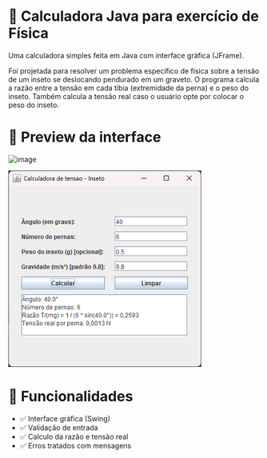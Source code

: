 # 🧮 Calculadora Java para exercício de Física

Uma calculadora simples feita em Java com interface gráfica (JFrame).

Foi projetada para resolver um problema específico de física sobre a tensão de um inseto se deslocando pendurado em um graveto.
O programa calcula a razão entre a tensão em cada tíbia (extremidade da perna) e o peso do inseto. Também calcula a tensão real
caso o usuário opte por colocar o peso do inseto.


# 📸 Preview da interface

![image](https://github.com/user-attachments/assets/7a7e0ce6-8a57-48af-8a07-f2193fc31e76)

![Descrição da imagem](calculadora.png)

# 🚀 Funcionalidades

- ✅ Interface gráfica (Swing)
- ✅ Validação de entrada
- ✅ Calculo da razão e tensão real
- ✅ Erros tratados com mensagens
